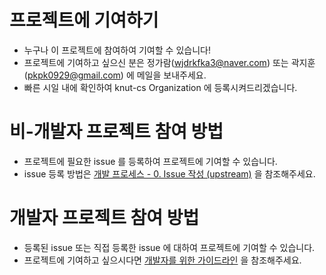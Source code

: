 # 프로젝트에 기여하기
- 누구나 이 프로젝트에 참여하여 기여할 수 있습니다!
- 프로젝트에 기여하고 싶으신 분은 정가람(wjdrkfka3@naver.com) 또는 곽지훈(pkpk0929@gmail.com) 에 메일을 보내주세요.
- 빠른 시일 내에 확인하여 knut-cs Organization 에 등록시켜드리겠습니다.

# 비-개발자 프로젝트 참여 방법
- 프로젝트에 필요한 issue 를 등록하여 프로젝트에 기여할 수 있습니다.
- issue 등록 방법은 [개발 프로세스 - 0. Issue 작성 (upstream)](https://github.com/knut-cs/Curriculum/wiki/개발-프로세스#0-issue-작성-upstream) 을 참조해주세요. 

# 개발자 프로젝트 참여 방법
- 등록된 issue 또는 직접 등록한 issue 에 대하여 프로젝트에 기여할 수 있습니다.
- 프로젝트에 기여하고 싶으시다면 [개발자를 위한 가이드라인](https://github.com/knut-cs/Curriculum/wiki#%EA%B0%9C%EB%B0%9C%EC%9E%90%EB%A5%BC-%EC%9C%84%ED%95%9C-%EA%B0%80%EC%9D%B4%EB%93%9C%EB%9D%BC%EC%9D%B8) 을 참조해주세요.